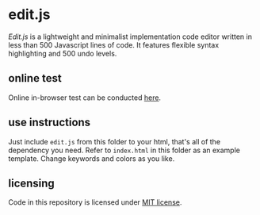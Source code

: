 # edit.js

*Edit.js* is a lightweight and minimalist implementation code editor written in less than 500 Javascript lines of code. It features flexible syntax highlighting and 500 undo levels.

## online test

Online in-browser test can be conducted [here](https://contrast-zone.github.io/edit.js/).

## use instructions

Just include `edit.js` from this folder to your html, that's all of the dependency you need. Refer to `index.html` in this folder as an example template. Change keywords and colors as you like.

## licensing

Code in this repository is licensed under [MIT license](LICENSE).
